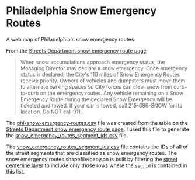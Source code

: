 # Philadelphia Snow Emergency Routes

A web map of Philadelphia's snow emergency routes.

From the [Streets Department snow emergency route page](http://www.philadelphiastreets.com/highways/snow/emergency-routes/) 

> When snow accumulations approach emergency status, the Managing Director may declare a snow emergency. Once emergency status is declared, the City's 110 miles of Snow Emergency Routes receive priority. Owners of vehicles and dumpsters must move them to alternate parking spaces so City forces can clear snow from curb-to-curb on the emergency routes. Any vehicle remaining on a Snow Emergency Route during the declared Snow Emergency will be ticketed and towed. If your car is towed, call 215-686-SNOW for its location. Do NOT call 911.

The
[phl-snow-emergency-routes.csv](https://github.com/jwalgran/phl-snow-emergency-routes/blob/master/phl-snow-emergency-routes.csv)
file was created from the table on the
[Streets Department snow emergency route page](http://www.philadelphiastreets.com/highways/snow/emergency-routes/).
I used this file to generate the
[snow_emergency_routes_segment_ids.csv](https://github.com/jwalgran/phl-snow-emergency-routes/blob/master/snow_emergency_routes_segment_ids.csv) file.


The
[snow_emergency_routes_segment_ids.csv](https://github.com/jwalgran/phl-snow-emergency-routes/blob/master/snow_emergency_routes_segment_ids.csv)
file contains the IDs of all of the
street segments that are classified as snow emergency routes. The snow
emergency routes shapefile/geojson is built by filtering the
[street centerline layer](https://github.com/CityOfPhiladelphia/phl-open-geodata/tree/master/street_centerline)
to include only those rows where the `seg_id` is contained in this list.
